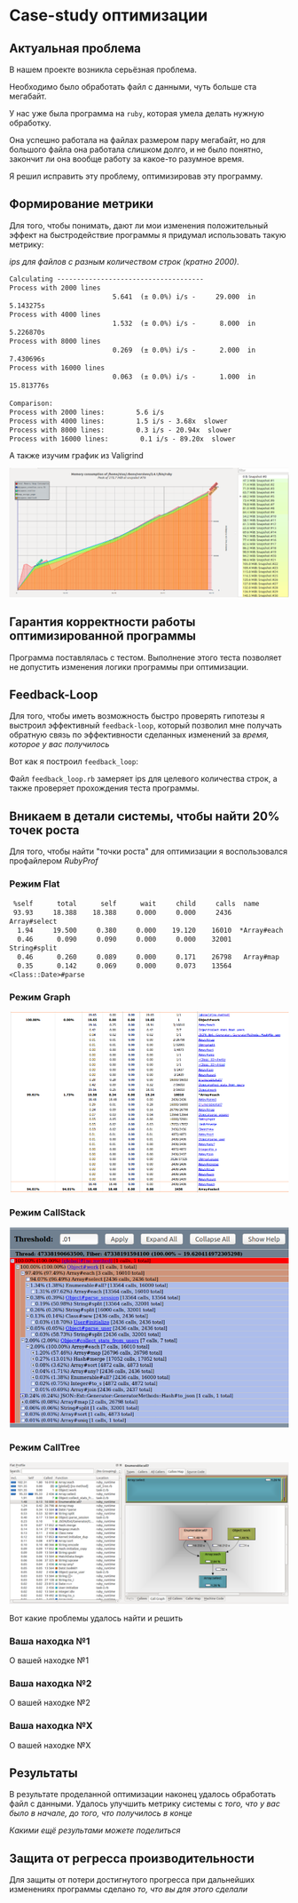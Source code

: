 # Case-study оптимизации

## Актуальная проблема
В нашем проекте возникла серьёзная проблема.

Необходимо было обработать файл с данными, чуть больше ста мегабайт.

У нас уже была программа на `ruby`, которая умела делать нужную обработку.

Она успешно работала на файлах размером пару мегабайт, но для большого файла она работала слишком долго, и не было понятно, закончит ли она вообще работу за какое-то разумное время.

Я решил исправить эту проблему, оптимизировав эту программу.

## Формирование метрики
Для того, чтобы понимать, дают ли мои изменения положительный эффект на быстродействие программы я придумал использовать такую метрику: 

*ips для файлов с разным количеством строк (кратно 2000).*

```
Calculating -------------------------------------
Process with 2000 lines
                          5.641  (± 0.0%) i/s -     29.000  in   5.143275s
Process with 4000 lines
                          1.532  (± 0.0%) i/s -      8.000  in   5.226870s
Process with 8000 lines
                          0.269  (± 0.0%) i/s -      2.000  in   7.430696s
Process with 16000 lines
                          0.063  (± 0.0%) i/s -      1.000  in  15.813776s

Comparison:
Process with 2000 lines:        5.6 i/s
Process with 4000 lines:        1.5 i/s - 3.68x  slower
Process with 8000 lines:        0.3 i/s - 20.94x  slower
Process with 16000 lines:        0.1 i/s - 89.20x  slower
```

А также изучим график из Valigrind

![Valgrind Before](/png/valgr_before.png)

## Гарантия корректности работы оптимизированной программы
Программа поставлялась с тестом. Выполнение этого теста позволяет не допустить изменения логики программы при оптимизации.

## Feedback-Loop
Для того, чтобы иметь возможность быстро проверять гипотезы я выстроил эффективный `feedback-loop`, который позволил мне получать обратную связь по эффективности сделанных изменений за *время, которое у вас получилось*

Вот как я построил `feedback_loop`:

Файл `feedback_loop.rb` замеряет ips для целевого количества строк, а также проверяет прохождения теста программы.

## Вникаем в детали системы, чтобы найти 20% точек роста
Для того, чтобы найти "точки роста" для оптимизации я воспользовался профайлером *RubyProf*

### Режим Flat

```
 %self      total      self      wait     child     calls  name
 93.93     18.388    18.388     0.000     0.000     2436   Array#select
  1.94     19.500     0.380     0.000    19.120    16010  *Array#each
  0.46      0.090     0.090     0.000     0.000    32001   String#split
  0.46      0.260     0.089     0.000     0.171    26798   Array#map
  0.35      0.142     0.069     0.000     0.073    13564   <Class::Date>#parse
```

### Режим Graph
![Graph](/png/ruby_prof_graph.png)

### Режим CallStack
![CallStack](/png/call_stack.png)

### Режим CallTree
![CallTree](/png/call_tree.png)

Вот какие проблемы удалось найти и решить

### Ваша находка №1
О вашей находке №1

### Ваша находка №2
О вашей находке №2

### Ваша находка №X
О вашей находке №X

## Результаты
В результате проделанной оптимизации наконец удалось обработать файл с данными.
Удалось улучшить метрику системы с *того, что у вас было в начале, до того, что получилось в конце*

*Какими ещё результами можете поделиться*

## Защита от регресса производительности
Для защиты от потери достигнутого прогресса при дальнейших изменениях программы сделано *то, что вы для этого сделали*
